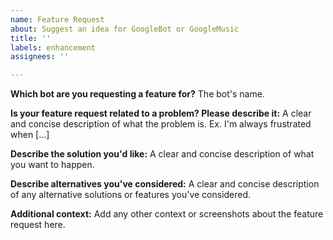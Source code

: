 ```yaml
---
name: Feature Request
about: Suggest an idea for GoogleBot or GoogleMusic
title: ''
labels: enhancement
assignees: ''

---
```


**Which bot are you requesting a feature for?**
The bot's name.

**Is your feature request related to a problem? Please describe it:**
A clear and concise description of what the problem is. Ex. I'm always frustrated when [...]

**Describe the solution you'd like:**
A clear and concise description of what you want to happen.

**Describe alternatives you've considered:**
A clear and concise description of any alternative solutions or features you've considered.

**Additional context:**
Add any other context or screenshots about the feature request here.
